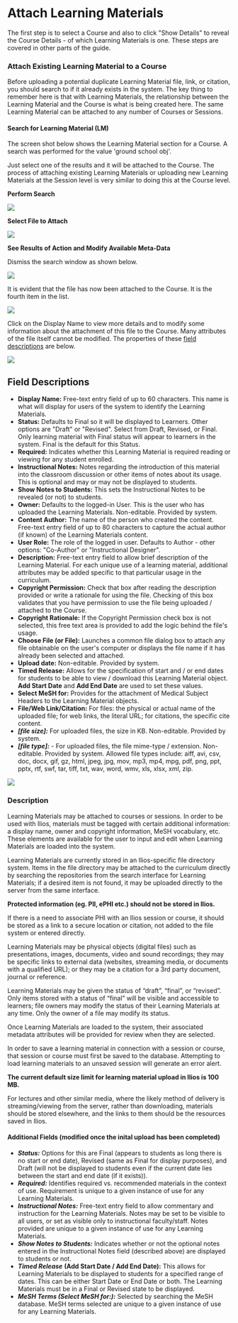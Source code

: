 # Attach Learning Materials

The first step is to select a Course and also to click "Show Details" to reveal the Course Details - of which Learning Materials is one. These steps are covered in other parts of the guide.

### Attach Existing Learning Material to a Course

Before uploading a potential duplicate Learning Material file, link, or citation, you should search to if it already exists in the system. The key thing to remember here is that with Learning Materials, the relationship between the Learning Material and the Course is what is being created here. The same Learning Material can be attached to any number of Courses or Sessions.

#### Search for Learning Material \(LM\)

The screen shot below shows the Learning Material section for a Course. A search was performed for the value 'ground school obj'.

Just select one of the results and it will be attached to the Course. The process of attaching existing Learning Materials or uploading new Learning Materials at the Session level is very similar to doing this at the Course level.

**Perform Search**

![](../../.gitbook/assets/search_for_course_lm.jpg)

**Select File to Attach**

![](../../.gitbook/assets/search_for_course_lm_2.jpg)

**See Results of Action and Modify Available Meta-Data**

Dismiss the search window as shown below.

![](../../.gitbook/assets/clear_search_box.jpg)

It is evident that the file has now been attached to the Course. It is the fourth item in the list.

![](../../.gitbook/assets/course_lm_attached.jpg)

Click on the Display Name to view more details and to modify some information about the attachment of this file to the Course. Many attributes of the file itself cannot be modified. The properties of these [field descriptions](https://iliosproject.gitbook.io/ilios-user-guide/courses-and-sessions/courses/attach-learning-materials#field-descriptions) are below.

![](../../.gitbook/assets/course_lm_attached_2.jpg)

## Field Descriptions

* **Display Name:**  Free-text entry field of up to 60 characters. This name is what will display for users of the system to identify the Learning Materials.
* **Status:** Defaults to Final so it will be displayed to Learners.  Other options are "Draft" or "Revised".  Select from Draft, Revised, or Final. Only learning material with Final status will appear to learners in the system.  Final is the default for this Status.
* **Required:** Indicates whether this Learning Material is required reading or viewing for any student enrolled.
* **Instructional Notes:** Notes regarding the introduction of this material into the classroom discussion or other items of notes about its usage. This is optional and may or may not be displayed to students.
* **Show Notes to Students:** This sets the Instructional Notes to be revealed \(or not\) to students.
* **Owner:** Defaults to the logged-in User. This is the user who has uploaded the Learning Materials. Non-editable. Provided by system.
* **Content Author:** The name of the person who created the content.  Free-text entry field of up to 80 characters to capture the actual author \(if known\) of the Learning Materials content.
* **User Role:** The role of the logged in user.  Defaults to Author - other options:  "Co-Author" or "Instructional Designer".
* **Description:** Free-text entry field to allow brief description of the Learning Material. For each unique use of a learning material, additional attributes may be added specific to that particular usage in the curriculum.
* **Copyright Permission:** Check that box after reading the description provided or write a rationale for using the file.  Checking of this box validates that you have permission to use the file being uploaded / attached to the Course.
* **Copyright Rationale:** If the Copyright Permission check box is not selected, this free text area is provided to add the logic behind the file's usage.
* **Choose File \(or File\):** Launches a common file dialog box to attach any file obtainable on the user's computer or displays the file name if it has already been selected and attached.
* **Upload date:** Non-editable. Provided by system.
* **Timed Release:** Allows for the specification of start and / or end dates for students to be able to view / download this Learning Material object. **Add Start Date** and **Add End Date** are used to set these values.
* **Select MeSH for:** Provides for the attachment of Medical Subject Headers to the Learning Material objects.
* **File/Web Link/Citation:** For files: the physical or actual name of the uploaded file; for web links, the literal URL; for citations, the specific cite content.
* _**\[file size\]:**_ For uploaded files, the size in KB. Non-editable. Provided by system.
* _**\[file type\]:**_ - For uploaded files, the file mime-type / extension. Non-editable. Provided by system.  Allowed file types include:  aiff, avi, csv, doc, docx, gif, gz, html, jpeg, jpg, mov, mp3, mp4, mpg, pdf, png, ppt, pptx, rtf, swf, tar, tiff, txt, wav, word, wmv,  xls, xlsx, xml, zip.

![](../../.gitbook/assets/add_course_lm_3.jpg)

### Description

Learning Materials may be attached to courses or sessions. In order to be used with Ilios, materials must be tagged with certain additional information: a display name, owner and copyright information, MeSH vocabulary, etc. These elements are available for the user to input and edit when Learning Materials are loaded into the system.

Learning Materials are currently stored in an Ilios-specific file directory system. Items in the file directory may be attached to the curriculum directly by searching the repositories from the search interface for Learning Materials; if a desired item is not found, it may be uploaded directly to the server from the same interface.

**Protected information \(eg. PII, ePHI etc.\) should not be stored in Ilios.**

If there is a need to associate PHI with an Ilios session or course, it should be stored as a link to a secure location or citation, not added to the file system or entered directly.

Learning Materials may be physical objects \(digital files\) such as presentations, images, documents, video and sound recordings; they may be specific links to external data \(websites, streaming media, or documents with a qualified URL\); or they may be a citation for a 3rd party document, journal or reference.

Learning Materials may be given the status of “draft”, “final”, or “revised”. Only items stored with a status of “final” will be visible and accessible to learners; file owners may modify the status of their Learning Materials at any time. Only the owner of a file may modify its status.

Once Learning Materials are loaded to the system, their associated metadata attributes will be provided for review when they are selected.

In order to save a learning material in connection with a session or course, that session or course must first be saved to the database. Attempting to load learning materials to an unsaved session will generate an error alert.

**The current default size limit for learning material upload in Ilios is 100 MB.**

For lectures and other similar media, where the likely method of delivery is streaming/viewing from the server, rather than downloading, materials should be stored elsewhere, and the links to them should be the resources saved in Ilios.

#### Additional Fields \(modified once the inital upload has been completed\)

* _**Status:**_ Options for this are Final \(appears to students as long there is no start or end date\), Revised \(same as Final for display purposes\), and Draft \(will not be displayed to students even if the current date lies between the start and end date \(if it exists\)\).
* _**Required:**_ Identifies required vs. recommended materials in the context of use. Requirement is unique to a given instance of use for any Learning Materials.
* _**Instructional Notes:**_ Free-text entry field to allow commentary and instruction for the Learning Materials. Notes may be set to be visible to all users, or set as visible only to instructional faculty/staff. Notes provided are unique to a given instance of use for any Learning Materials.
* _**Show Notes to Students:**_ Indicates whether or not the optional notes entered in the Instructional Notes field \(described above\) are displayed to students or not.
* _**Timed Release**_ **\(Add Start Date / Add End Date\):** This allows for Learning Materials to be displayed to students for a specified range of dates. This can be either Start Date or End Date or both. The Learning Materials must be in a Final or Revised state to be displayed.
* _**MeSH Terms \(Select MeSH for:\):**_ Selected by searching the MeSH database. MeSH terms selected are unique to a given instance of use for any Learning Materials. 

